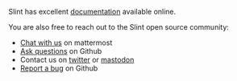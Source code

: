 <!-- Copyright © SixtyFPS GmbH <info@slint.dev> ; SPDX-License-Identifier: MIT -->

Slint has excellent [documentation](https://slint.dev/docs) available online.

You are also free to reach out to the Slint open source community:

-   [Chat with us](https://chat.slint.dev/) on mattermost
-   [Ask questions](https://github.com/slint-ui/slint/discussions) on Github
-   Contact us on [twitter](https://twitter.com/slint_ui) or [mastodon](https://fosstodon.org/@slint)
-   [Report a bug](https://github.com/slint-ui/slint/issues)  on Github
